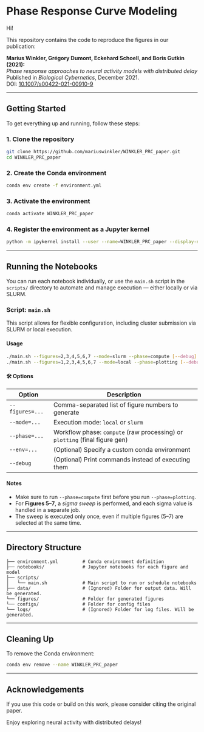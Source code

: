 # Phase Response Curve Modeling

Hi!

This repository contains the code to reproduce the figures in our publication:

**Marius Winkler, Grégory Dumont, Eckehard Schoell, and Boris Gutkin (2021):**  
*Phase response approaches to neural activity models with distributed delay*  
Published in *Biological Cybernetics*, December 2021.  
DOI: [10.1007/s00422-021-00910-9](https://doi.org/10.1007/s00422-021-00910-9)

---

## Getting Started

To get everything up and running, follow these steps:

### 1. Clone the repository

```bash
git clone https://github.com/mariuswinkler/WINKLER_PRC_paper.git
cd WINKLER_PRC_paper
```

### 2. Create the Conda environment

```bash
conda env create -f environment.yml
```

### 3. Activate the environment

```bash
conda activate WINKLER_PRC_paper
```

### 4. Register the environment as a Jupyter kernel

```bash
python -m ipykernel install --user --name=WINKLER_PRC_paper --display-name "Python (WINKLER_PRC_paper)"
```

---

## Running the Notebooks

You can run each notebook individually, or use the `main.sh` script in the `scripts/` directory to automate and manage execution — either locally or via SLURM.

### Script: `main.sh`

This script allows for flexible configuration, including cluster submission via SLURM or local execution.

#### Usage

```bash
./main.sh --figures=2,3,4,5,6,7 --mode=slurm --phase=compute [--debug]
./main.sh --figures=1,2,3,4,5,6,7 --mode=local --phase=plotting [--debug]
```

#### 🛠 Options

| Option           | Description                                                                 |
|------------------|-----------------------------------------------------------------------------|
| `--figures=...`  | Comma-separated list of figure numbers to generate                          |
| `--mode=...`     | Execution mode: `local` or `slurm`                                          |
| `--phase=...`    | Workflow phase: `compute` (raw processing) or `plotting` (final figure gen) |
| `--env=...`      | (Optional) Specify a custom conda environment                               |
| `--debug`        | (Optional) Print commands instead of executing them                         |

#### Notes

- Make sure to run `--phase=compute` first before you run `--phase=plotting`.
- For **Figures 5–7**, a *sigma sweep* is performed, and each sigma value is handled in a separate job.
- The sweep is executed only once, even if multiple figures (5–7) are selected at the same time.

---

## Directory Structure

```
├── environment.yml         # Conda environment definition
├── notebooks/              # Jupyter notebooks for each figure and model
├── scripts/
│   └── main.sh             # Main script to run or schedule notebooks
├── data/                   # (Ignored) Folder for output data. Will be generated.
└── figures/                # Folder for generated figures
└── configs/                # Folder for config files
└── logs/                   # (Ignored) Folder for log files. Will be generated.

```

---

## Cleaning Up

To remove the Conda environment:

```bash
conda env remove --name WINKLER_PRC_paper
```

---

## Acknowledgements

If you use this code or build on this work, please consider citing the original paper.

Enjoy exploring neural activity with distributed delays!
